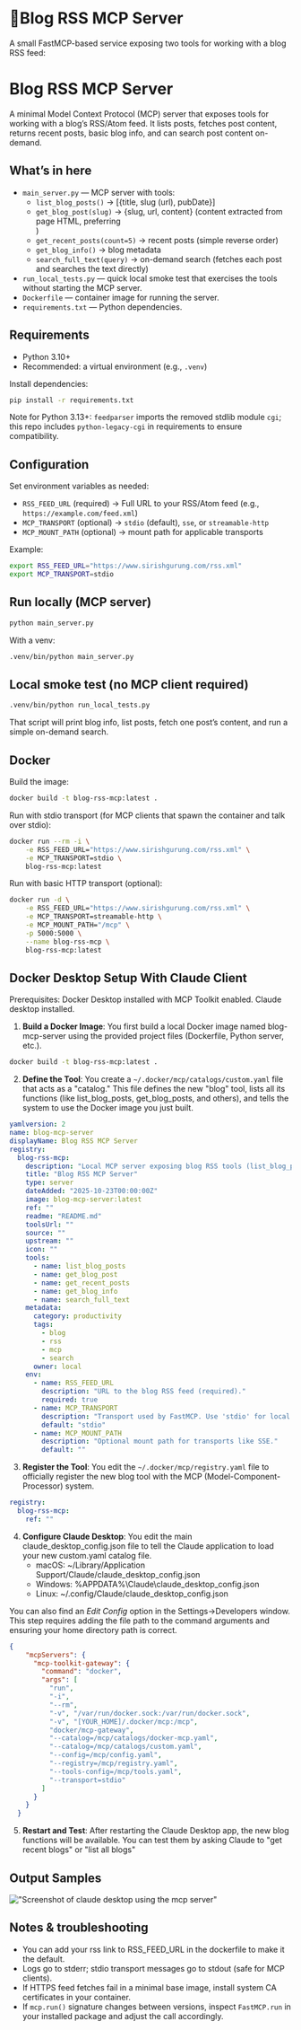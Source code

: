 # 🌟Blog RSS MCP Server

A small FastMCP-based service exposing two tools for working with a blog RSS feed:

# Blog RSS MCP Server

A minimal Model Context Protocol (MCP) server that exposes tools for working with a blog’s RSS/Atom feed. It lists posts, fetches post content, returns recent posts, basic blog info, and can search post content on-demand.

## What’s in here

- `main_server.py` — MCP server with tools:
	- `list_blog_posts()` → [{title, slug (url), pubDate}]
	- `get_blog_post(slug)` → {slug, url, content} (content extracted from page HTML, preferring <article>)
	- `get_recent_posts(count=5)` → recent posts (simple reverse order)
	- `get_blog_info()` → blog metadata
	- `search_full_text(query)` → on-demand search (fetches each post and searches the text directly)
- `run_local_tests.py` — quick local smoke test that exercises the tools without starting the MCP server.
- `Dockerfile` — container image for running the server.
- `requirements.txt` — Python dependencies.

## Requirements

- Python 3.10+
- Recommended: a virtual environment (e.g., `.venv`)

Install dependencies:

```bash
pip install -r requirements.txt
```

Note for Python 3.13+: `feedparser` imports the removed stdlib module `cgi`; this repo includes `python-legacy-cgi` in requirements to ensure compatibility.

## Configuration

Set environment variables as needed:

- `RSS_FEED_URL` (required) → Full URL to your RSS/Atom feed (e.g., `https://example.com/feed.xml`)
- `MCP_TRANSPORT` (optional) → `stdio` (default), `sse`, or `streamable-http`
- `MCP_MOUNT_PATH` (optional) → mount path for applicable transports

Example:

```bash
export RSS_FEED_URL="https://www.sirishgurung.com/rss.xml"
export MCP_TRANSPORT=stdio
```

## Run locally (MCP server)

```bash
python main_server.py
```

With a venv:

```bash
.venv/bin/python main_server.py
```

## Local smoke test (no MCP client required)

```bash
.venv/bin/python run_local_tests.py
```

That script will print blog info, list posts, fetch one post’s content, and run a simple on-demand search.

## Docker

Build the image:

```bash
docker build -t blog-rss-mcp:latest .
```

Run with stdio transport (for MCP clients that spawn the container and talk over stdio):

```bash
docker run --rm -i \
	-e RSS_FEED_URL="https://www.sirishgurung.com/rss.xml" \
	-e MCP_TRANSPORT=stdio \
	blog-rss-mcp:latest
```

Run with basic HTTP transport (optional):

```bash
docker run -d \
	-e RSS_FEED_URL="https://www.sirishgurung.com/rss.xml" \
	-e MCP_TRANSPORT=streamable-http \
	-e MCP_MOUNT_PATH="/mcp" \
	-p 5000:5000 \
	--name blog-rss-mcp \
	blog-rss-mcp:latest
```

## Docker Desktop Setup With Claude Client
Prerequisites: Docker Desktop installed with MCP Toolkit enabled. Claude desktop installed.

1) **Build a Docker Image**: You first build a local Docker image named blog-mcp-server using the provided project files (Dockerfile, Python server, etc.).
```bash
docker build -t blog-rss-mcp:latest .
```

2) **Define the Tool**: You create a `~/.docker/mcp/catalogs/custom.yaml` file that acts as a "catalog." This file defines the new "blog" tool, lists all its functions (like list_blog_posts, get_blog_posts, and others), and tells the system to use the Docker image you just built.
```yaml
yamlversion: 2
name: blog-mcp-server
displayName: Blog RSS MCP Server
registry:
  blog-rss-mcp:
    description: "Local MCP server exposing blog RSS tools (list_blog_posts, get_blog_post, get_recent_posts, get_blog_info, search_full_text)."
    title: "Blog RSS MCP Server"
    type: server
    dateAdded: "2025-10-23T00:00:00Z"
    image: blog-mcp-server:latest
    ref: ""
    readme: "README.md"
    toolsUrl: ""
    source: ""
    upstream: ""
    icon: ""
    tools:
      - name: list_blog_posts
      - name: get_blog_post
      - name: get_recent_posts
      - name: get_blog_info
      - name: search_full_text
    metadata:
      category: productivity
      tags:
        - blog
        - rss
        - mcp
        - search
      owner: local
    env:
      - name: RSS_FEED_URL
        description: "URL to the blog RSS feed (required)."
        required: true
      - name: MCP_TRANSPORT
        description: "Transport used by FastMCP. Use 'stdio' for local client-managed lifecycle."
        default: "stdio"
      - name: MCP_MOUNT_PATH
        description: "Optional mount path for transports like SSE."
        default: ""

```

3) **Register the Tool**: You edit the `~/.docker/mcp/registry.yaml` file to officially register the new blog tool with the MCP (Model-Component-Processor) system.
```yaml
registry:
  blog-rss-mcp:
    ref: ""
```

4) **Configure Claude Desktop**: You edit the main claude_desktop_config.json file to tell the Claude application to load your new custom.yaml catalog file. 
	- macOS: ~/Library/Application Support/Claude/claude_desktop_config.json
	- Windows: %APPDATA%\Claude\claude_desktop_config.json
	- Linux: ~/.config/Claude/claude_desktop_config.json

You can also find an _Edit Config_ option in the Settings->Developers window.
This step requires adding the file path to the command arguments and ensuring your home directory path is correct.
```json
{
    "mcpServers": {
      "mcp-toolkit-gateway": {
        "command": "docker",
        "args": [
          "run",
          "-i",
          "--rm",
          "-v", "/var/run/docker.sock:/var/run/docker.sock",
          "-v", "[YOUR_HOME]/.docker/mcp:/mcp",
          "docker/mcp-gateway",
          "--catalog=/mcp/catalogs/docker-mcp.yaml",
          "--catalog=/mcp/catalogs/custom.yaml",
          "--config=/mcp/config.yaml",
          "--registry=/mcp/registry.yaml",
          "--tools-config=/mcp/tools.yaml",
          "--transport=stdio"
        ]
      }
    }
  }
```

5) **Restart and Test**: After restarting the Claude Desktop app, the new blog functions will be available. You can test them by asking Claude to "get recent blogs" or "list all blogs"

## Output Samples

!["Screenshot of claude desktop using the mcp server"](./images/claude-prompt.png)


## Notes & troubleshooting

- You can add your rss link to RSS_FEED_URL in the dockerfile to make it the default.
- Logs go to stderr; stdio transport messages go to stdout (safe for MCP clients).
- If HTTPS feed fetches fail in a minimal base image, install system CA certificates in your container.
- If `mcp.run()` signature changes between versions, inspect `FastMCP.run` in your installed package and adjust the call accordingly.
